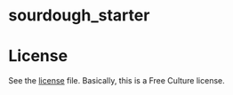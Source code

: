 # sourdough_starter

# License
See the [license](https://github.com/jimvanderveen/sourdough_starter/LICENSE.md) file.
Basically, this is a Free Culture license.
